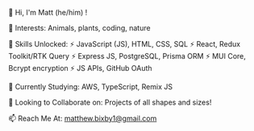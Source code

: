 👋 Hi, I'm Matt (he/him) !

👀 Interests: Animals, plants, coding, nature

🔧 Skills Unlocked:
⚡ JavaScript (JS), HTML, CSS, SQL
⚡ React, Redux Toolkit/RTK Query
⚡ Express JS, PostgreSQL, Prisma ORM
⚡ MUI Core, Bcrypt encryption
⚡ JS APIs, GitHub OAuth

🌱 Currently Studying: AWS, TypeScript, Remix JS

💼 Looking to Collaborate on: Projects of all shapes and sizes!

📫 Reach Me At: matthew.bixby1@gmail.com

<!---
mattbixby123/mattbixby123 is a ✨ special ✨ repository because its `README.md` (this file) appears on your GitHub profile.
You can click the Preview link to take a look at your changes.
--->
